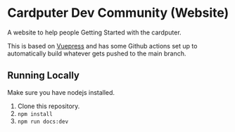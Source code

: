 # Cardputer Dev Community (Website)

A website to help people Getting Started with the cardputer.

This is based on [Vuepress](https://vuepress.vuejs.org/) and has some Github actions set up to automatically build whatever gets pushed to the main branch.


## Running Locally

Make sure you have nodejs installed.

1. Clone this repository.
2. `npm install`
3. `npm run docs:dev`
